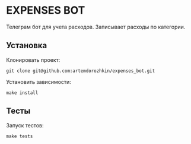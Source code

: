 # EXPENSES BOT

Телеграм бот для учета расходов. Записывает расходы по категории.

## Установка

Клонировать проект:

```console
git clone git@github.com:artemdorozhkin/expenses_bot.git
```

Установить зависимости:

```console
make install
```

## Тесты

Запуск тестов:

```console
make tests
```
